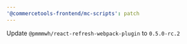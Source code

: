 ```yaml
---
'@commercetools-frontend/mc-scripts': patch
---
```


Update `@pmmmwh/react-refresh-webpack-plugin` to `0.5.0-rc.2`
